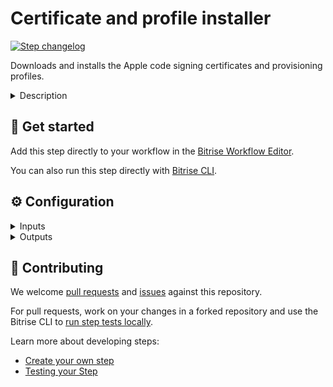# Certificate and profile installer

[![Step changelog](https://shields.io/github/v/release/bitrise-steplib/steps-certificate-and-profile-installer?include_prereleases&label=changelog&color=blueviolet)](https://github.com/bitrise-steplib/steps-certificate-and-profile-installer/releases)

Downloads and installs the Apple code signing certificates and provisioning profiles.

<details>
<summary>Description</summary>

The Step installs those .p12 certificate files and provisioning profiles that you uploaded to your app's **Code Signing** tab. You can upload multiple versions of any code signing file.

### Configuring the Step

By default, the Step requires no configuration. To be able to use it, you only need to upload a .p12 certificate and a matching provisioning profile to the **Code signing** tab.

However, if your certificates have passphrases, you need to make sure that passphrase is available for the Step.

1. Create a [Secret Env Var](https://devcenter.bitrise.io/builds/env-vars-secret-env-vars/) that contains the passphrase.
1. Insert that Secret to the **Certificate passphrase** input.

Similarly, you can set the path to the Keychain that should be used in the **Keychain path** input, and set a password for the Keychain in the **Keychain's password** input.

### Troubleshooting

In the case of most code signing issues, it's the **Xcode Archive & Export for iOS** Step that fails, not this one. If this Step fails, there's a couple of things you can do first.

- Check the certificate passphrase, the Keychain path and the Keychain password.
- Make sure you uploaded the required code signing files.

### Useful links
- [iOS code signing](https://devcenter.bitrise.io/code-signing/ios-code-signing/code-signing-index/)
- [iOS deployment](https://devcenter.bitrise.io/deploy/ios-deploy/ios-deploy-index/)

### Related Steps
- [iOS Auto Provision](https://www.bitrise.io/integrations/steps/ios-auto-provision)
- [Xcode Archive & Export for iOS](https://www.bitrise.io/integrations/steps/xcode-archive)
- [Deploy to iTunesConnect](https://www.bitrise.io/integrations/steps/deploy-to-itunesconnect-deliver)
</details>

## 🧩 Get started

Add this step directly to your workflow in the [Bitrise Workflow Editor](https://devcenter.bitrise.io/steps-and-workflows/steps-and-workflows-index/).

You can also run this step directly with [Bitrise CLI](https://github.com/bitrise-io/bitrise).

## ⚙️ Configuration

<details>
<summary>Inputs</summary>

| Key | Description | Flags | Default |
| --- | --- | --- | --- |
| `certificate_url` | URL of the certificate to download. Multiple URLs can be specified, separated by a pipe (`\|`) character.  You can specify a local path as well, using the `file://` scheme. For example `file://./Cert.p12`  | sensitive | `$BITRISE_CERTIFICATE_URL` |
| `certificate_passphrase` | Certificate passphrase. Multiple passphrases can be specified, separated by a pipe (`\|`) character.  Specified Certificate passphrase count should match the count of the certificate urls.  Format example:  - 1 certificate provided with passphrase: `PASS` - 1 certificate provided without passphrase: `` - 3 certificates provided, none of them has passphrase: `\|\|` - 3 certificates provided, only the 2. one has passphrase: `\|PASS\|`  | sensitive | `$BITRISE_CERTIFICATE_PASSPHRASE` |
| `provisioning_profile_url` | URL of the provisioning profile to download. Multiple URLs can be specified, separated by a pipe (`\|`) character.  You can specify a local path as well, using the `file://` scheme. For example `file://./BuildAnything.mobileprovision`  | sensitive | `$BITRISE_PROVISION_URL` |
| `keychain_path` |  | required | `$HOME/Library/Keychains/login.keychain` |
| `keychain_password` |  | required, sensitive | `$BITRISE_KEYCHAIN_PASSWORD` |
| `install_defaults` | Installs default (Bitrise) Wildcard Provisioning Profile and Codesign Certificate for testing. |  | `yes` |
| `default_certificate_url` | URL of the default certificate.  You can specify a local path as well, using the `file://` scheme. For example `file://./Cert.p12`  | sensitive | `$BITRISE_DEFAULT_CERTIFICATE_URL` |
| `default_certificate_passphrase` | Certificate passphrase of the default certificate.  | sensitive | `$BITRISE_DEFAULT_CERTIFICATE_PASSPHRASE` |
| `default_provisioning_profile_url` | URL of the default provisioning profile to download.  You can specify a local path as well, using the `file://` scheme. For example `file://./BuildAnything.mobileprovision`  | sensitive | `$BITRISE_DEFAULT_PROVISION_URL` |
</details>

<details>
<summary>Outputs</summary>
There are no outputs defined in this step
</details>

## 🙋 Contributing

We welcome [pull requests](https://github.com/bitrise-steplib/steps-certificate-and-profile-installer/pulls) and [issues](https://github.com/bitrise-steplib/steps-certificate-and-profile-installer/issues) against this repository.

For pull requests, work on your changes in a forked repository and use the Bitrise CLI to [run step tests locally](https://devcenter.bitrise.io/bitrise-cli/run-your-first-build/).

Learn more about developing steps:

- [Create your own step](https://devcenter.bitrise.io/contributors/create-your-own-step/)
- [Testing your Step](https://devcenter.bitrise.io/contributors/testing-and-versioning-your-steps/)
